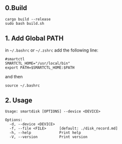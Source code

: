 
## 0.Build
```shell
cargo build --release
sudo bash build.sh
```

## 1. Add Global PATH
in `~/.bashrc` or `~/.zshrc` add the following line:

```shell
#smartctl
SMARTCTL_HOME="/usr/local/bin"
export PATH=$SMARTCTL_HOME:$PATH
```

and then

```shell
source ~/.bashrc
````

## 2. Usage

```shell
Usage: smartdisk [OPTIONS] --device <DEVICE>

Options:
  -d, --device <DEVICE>  
  -f, --file <FILE>      [default: ./disk_record.md]
  -h, --help             Print help
  -V, --version          Print version
  ```